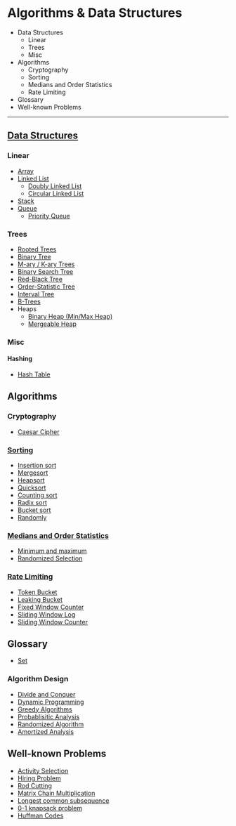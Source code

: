 # Algorithms & Data Structures

- Data Structures
  - Linear
  - Trees
  - Misc
- Algorithms
  - Cryptography
  - Sorting
  - Medians and Order Statistics
  - Rate Limiting
- Glossary
- Well-known Problems

---

## [Data Structures](ds)

### Linear

- [Array](ds/linear/array)
- [Linked List](ds/linear/linked-list)
  - [Doubly Linked List](ds/linear/linked-list/doubly)
  - [Circular Linked List](ds/linear/linked-list/circular)
- [Stack](ds/linear/stack)
- [Queue](ds/linear/queue)
  - [Priority Queue](ds/linear/queue/priority-queue)

### Trees

- [Rooted Trees](ds/trees)
- [Binary Tree](ds/trees/binary-tree)
- [M-ary / K-ary Trees](ds/trees/m-ary)
- [Binary Search Tree](ds/trees/bst)
- [Red-Black Tree](ds/trees/red-black-tree)
- [Order-Statistic Tree](ds/trees/order-statistic-tree)
- [Interval Tree](ds/trees/interval-tree)
- [B-Trees](ds/trees/b-trees)
- Heaps
  - [Binary Heap (Min/Max Heap)](ds/trees/heap/binary-heap)
  - [Mergeable Heap](ds/trees/heap/mergeable-heap)

### Misc

#### Hashing

- [Hash Table](ds/hashing/hash-table)

## Algorithms

### Cryptography

- [Caesar Cipher](crypto/caesar)

### [Sorting](sorting)

- [Insertion sort](sorting/insertion_sort)
- [Mergesort](sorting/mergesort)
- [Heapsort](sorting/heapsort)
- [Quicksort](sorting/quicksort)
- [Counting sort](sorting/counting_sort)
- [Radix sort](sorting/radix_sort)
- [Bucket sort](sorting/bucket_sort)
- [Randomly](sorting/randomly)

### [Medians and Order Statistics](statistics)

- [Minimum and maximum](statistics/min-max)
- [Randomized Selection](statistics/randomized-selection)

### [Rate Limiting](rate-limiting)

- [Token Bucket](rate-limiting/token-bucket)
- [Leaking Bucket](rate-limiting/leaking-bucket)
- [Fixed Window Counter](rate-limiting/fixed-window-counter)
- [Sliding Window Log](rate-limiting/sliding-window-log)
- [Sliding Window Counter](rate-limiting/sliding-window-counter)

## Glossary

- [Set](ds/set)

### Algorithm Design

- [Divide and Conquer](glossary/dq.md)
- [Dynamic Programming](glossary/dynamic-programming.md)
- [Greedy Algorithms](glossary/greedy-algorithms)
- [Probablisitic Analysis](glossary/probabilistic-analysis.md)
- [Randomized Algorithm](glossary/randomized-algo.md)
- [Amortized Analysis](glossary/amortized-analysis)

## Well-known Problems

- [Activity Selection](problems/activity-selection)
- [Hiring Problem](problems/hiring)
- [Rod Cutting](problems/rod-cutting)
- [Matrix Chain Multiplication](problems/matrix-chain-mult)
- [Longest common subsequence](problems/lcs)
- [0-1 knapsack problem](problems/0-1-knapsack)
- [Huffman Codes](problems/huffman-codes)
